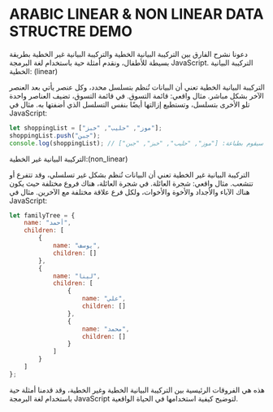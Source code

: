 # ARABIC LINEAR & NON LINEAR DATA STRUCTRE DEMO

 دعونا نشرح الفارق بين التركيبة البيانية الخطية والتركيبة البيانية غير الخطية بطريقة بسيطة للأطفال، ونقدم أمثلة حية باستخدام لغة البرمجة JavaScript.
 التركيبة البيانية الخطية: (linear)

التركيبة البيانية الخطية تعني أن البيانات تُنظم بتسلسل محدد، وكل عنصر يأتي بعد العنصر الآخر بشكل مباشر.
مثال واقعي: قائمة التسوق.
في قائمة التسوق، تضيف العناصر واحدة تلو الأخرى بتسلسل، وتستطيع إزالتها أيضًا بنفس التسلسل الذي أضفتها به.
مثال في JavaScript:
```js
let shoppingList = ["موز", "حليب", "خبز"];
shoppingList.push("جبن");
console.log(shoppingList); // سيقوم بطباعة: ["موز", "حليب", "خبز", "جبن"]
```


التركيبة البيانية غير الخطية:(non_linear)

التركيبة البيانية غير الخطية تعني أن البيانات تُنظم بشكل غير تسلسلي، وقد تتفرع أو تتشعب.
مثال واقعي: شجرة العائلة.
في شجرة العائلة، هناك فروع مختلفة حيث يكون هناك الآباء والأجداد والأخوة والأخوات، ولكل فرع علاقة مختلفة مع الآخرين.
مثال في JavaScript:

```js
let familyTree = {
    name: "أحمد",
    children: [
        {
            name: "يوسف",
            children: []
        },
        {
            name: "لينا",
            children: [
                {
                    name: "علي",
                    children: []
                },
                {
                    name: "محمد",
                    children: []
                }
            ]
        }
    ]
};
```


هذه هي الفروقات الرئيسية بين التركيبة البيانية الخطية وغير الخطية، وقد قدمنا أمثلة حية باستخدام لغة البرمجة JavaScript لتوضيح كيفية استخدامها في الحياة الواقعية.







